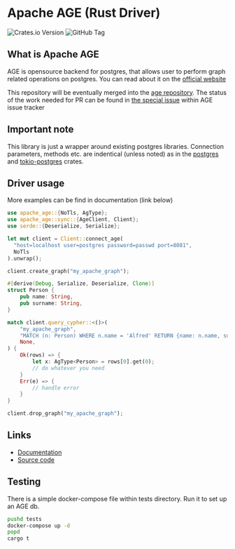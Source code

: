 # Apache AGE (Rust Driver)

![Crates.io Version](https://img.shields.io/crates/v/apache_age)
![GitHub Tag](https://img.shields.io/github/v/tag/Dzordzu/rust-apache-age)

## What is Apache AGE

AGE is opensource backend for postgres, that allows user to perform graph related operations on postgres. You can read about it on the [official website](https://age.apache.org/)

This repository will be eventually merged into the [age repository](https://github.com/apache/age). The status of the work needed for PR can be found in [the special issue](https://github.com/apache/age/issues/262) within AGE issue tracker

## Important note

This library is just a wrapper around existing postgres libraries. Connection parameters, methods etc. are indentical (unless noted) as in the [postgres](https://crates.io/crates/postgres) and [tokio-postgres](https://crates.io/crates/tokio-postgres) crates.

## Driver usage


More examples can be find in documentation (link below)

```rust
use apache_age::{NoTls, AgType};
use apache_age::sync::{AgeClient, Client}; 
use serde::{Deserialize, Serialize};

let mut client = Client::connect_age(
  "host=localhost user=postgres password=passwd port=8081",
  NoTls
).unwrap();

client.create_graph("my_apache_graph");

#[derive(Debug, Serialize, Deserialize, Clone)]
struct Person {
    pub name: String,
    pub surname: String,
}

match client.query_cypher::<()>(
    "my_apache_graph",
    "MATCH (n: Person) WHERE n.name = 'Alfred' RETURN {name: n.name, surname: n.surname}",
    None,
) {
    Ok(rows) => {
        let x: AgType<Person> = rows[0].get(0);
        // do whatever you need
    }
    Err(e) => {
        // handle error
    }
}

client.drop_graph("my_apache_graph");
```

## Links

- [Documentation](https://docs.rs/apache_age/latest/apache_age/)
- [Source code](https://github.com/Dzordzu/rust-apache-age)

## Testing

There is a simple docker-compose file within tests directory. Run it to set up an AGE db.

```bash
pushd tests
docker-compose up -d
popd
cargo t
```
